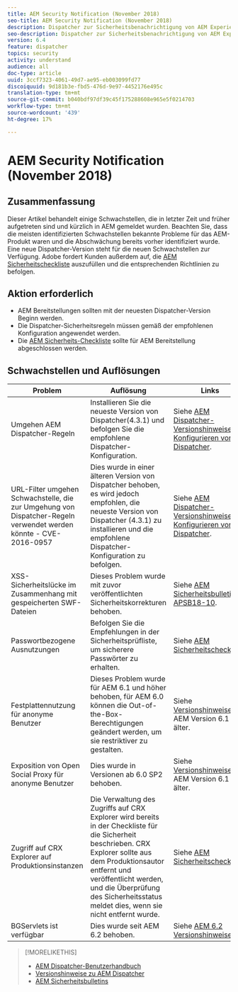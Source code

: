```yaml
---
title: AEM Security Notification (November 2018)
seo-title: AEM Security Notification (November 2018)
description: Dispatcher zur Sicherheitsbenachrichtigung von AEM Experience Manager
seo-description: Dispatcher zur Sicherheitsbenachrichtigung von AEM Experience Manager
version: 6.4
feature: dispatcher
topics: security
activity: understand
audience: all
doc-type: article
uuid: 3ccf7323-4061-49d7-ae95-eb003099fd77
discoiquuid: 9d181b3e-fbd5-476d-9e97-4452176e495c
translation-type: tm+mt
source-git-commit: b040bdf97df39c45f175288608e965e5f0214703
workflow-type: tm+mt
source-wordcount: '439'
ht-degree: 17%

---
```



# AEM Security Notification (November 2018)

## Zusammenfassung

Dieser Artikel behandelt einige Schwachstellen, die in letzter Zeit und früher aufgetreten sind und kürzlich in AEM gemeldet wurden. Beachten Sie, dass die meisten identifizierten Schwachstellen bekannte Probleme für das AEM-Produkt waren und die Abschwächung bereits vorher identifiziert wurde. Eine neue Dispatcher-Version steht für die neuen Schwachstellen zur Verfügung. Adobe fordert Kunden außerdem auf, die [AEM Sicherheitscheckliste](https://helpx.adobe.com/experience-manager/6-5/sites/administring/using/security-checklist.html) auszufüllen und die entsprechenden Richtlinien zu befolgen.

## Aktion erforderlich

* AEM Bereitstellungen sollten mit der neuesten Dispatcher-Version Beginn werden.
* Die Dispatcher-Sicherheitsregeln müssen gemäß der empfohlenen Konfiguration angewendet werden.
* Die [AEM Sicherheits-Checkliste](https://helpx.adobe.com/experience-manager/6-5/sites/administering/using/security-checklist.html) sollte für AEM Bereitstellung abgeschlossen werden.

## Schwachstellen und Auflösungen

| Problem | Auflösung | Links |
|-------|------------|-------|
| Umgehen AEM Dispatcher-Regeln | Installieren Sie die neueste Version von Dispatcher(4.3.1) und befolgen Sie die empfohlene Dispatcher-Konfiguration. | Siehe [AEM Dispatcher-Versionshinweise](https://helpx.adobe.com/de/experience-manager/dispatcher/release-notes.html) und [Konfigurieren von Dispatcher](https://helpx.adobe.com/de/experience-manager/dispatcher/using/dispatcher-configuration.html). |
| URL-Filter umgehen Schwachstelle, die zur Umgehung von Dispatcher-Regeln verwendet werden könnte - CVE-2016-0957 | Dies wurde in einer älteren Version von Dispatcher behoben, es wird jedoch empfohlen, die neueste Version von Dispatcher (4.3.1) zu installieren und die empfohlene Dispatcher-Konfiguration zu befolgen. | Siehe [AEM Dispatcher-Versionshinweise](https://helpx.adobe.com/experience-manager/dispatcher/release-notes.html) und [Konfigurieren von Dispatcher](https://helpx.adobe.com/experience-manager/dispatcher/using/dispatcher-configuration.html). |
| XSS-Sicherheitslücke im Zusammenhang mit gespeicherten SWF-Dateien | Dieses Problem wurde mit zuvor veröffentlichten Sicherheitskorrekturen behoben. | Siehe [AEM Sicherheitsbulletin APSB18-10](https://helpx.adobe.com/security/products/experience-manager/apsb18-10.html). |
| Passwortbezogene Ausnutzungen | Befolgen Sie die Empfehlungen in der Sicherheitsprüfliste, um sicherere Passwörter zu erhalten. | Siehe [AEM Sicherheitscheckliste](https://helpx.adobe.com/experience-manager/6-5/sites/administering/using/security-checklist.html) |
| Festplattennutzung für anonyme Benutzer | Dieses Problem wurde für AEM 6.1 und höher behoben, für AEM 6.0 können die Out-of-the-Box-Berechtigungen geändert werden, um sie restriktiver zu gestalten. | Siehe [Versionshinweise](https://experienceleague.adobe.com/docs/experience-manager-release-information/aem-release-updates/previous-updates/aem-previous-versions.html?lang=de#how-to-install-documentation-package)für AEM Version 6.1 und älter. |
| Exposition von Open Social Proxy für anonyme Benutzer | Dies wurde in Versionen ab 6.0 SP2 behoben. | Siehe [Versionshinweise](https://helpx.adobe.com/experience-manager/aem-previous-versions.html) für AEM Version 6.1 und älter. |
| Zugriff auf CRX Explorer auf Produktionsinstanzen | Die Verwaltung des Zugriffs auf CRX Explorer wird bereits in der Checkliste für die Sicherheit beschrieben. CRX Explorer sollte aus dem Produktionsautor entfernt und veröffentlicht werden, und die Überprüfung des Sicherheitsstatus meldet dies, wenn sie nicht entfernt wurde. | Siehe [AEM Sicherheitscheckliste](https://helpx.adobe.com/experience-manager/6-4/sites/administring/using/security-checklist.html). |
| BGServlets ist verfügbar | Dies wurde seit AEM 6.2 behoben. | Siehe [AEM 6.2 Versionshinweise](https://helpx.adobe.com/de/experience-manager/6-2/release-notes.html) |

>[!MORELIKETHIS]
>
>* [AEM Dispatcher-Benutzerhandbuch](https://helpx.adobe.com/experience-manager/dispatcher/user-guide.html)
>* [Versionshinweise zu AEM Dispatcher](https://helpx.adobe.com/experience-manager/dispatcher/release-notes.html)
>* [AEM Sicherheitsbulletins](https://helpx.adobe.com/security.html#experience-manager)

